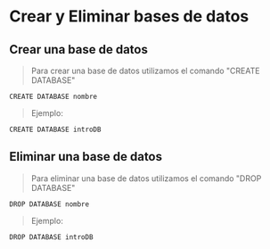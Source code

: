 # Crear y Eliminar bases de datos

## Crear una base de datos

> Para crear una base de datos utilizamos el comando 
> "CREATE DATABASE"

    CREATE DATABASE nombre  

> Ejemplo:

    CREATE DATABASE introDB  



## Eliminar una base de datos

> Para eliminar una base de datos utilizamos el comando 
> "DROP DATABASE" 
 
    DROP DATABASE nombre  

> Ejemplo: 

    DROP DATABASE introDB  

